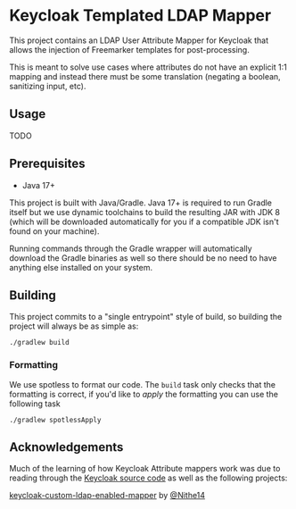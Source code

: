 # Keycloak Templated LDAP Mapper
This project contains an LDAP User Attribute Mapper for Keycloak that allows the injection of Freemarker templates for post-processing. 

This is meant to solve use cases where attributes do not have an explicit 1:1 mapping and instead there must be some translation (negating a boolean, sanitizing input, etc).

## Usage
TODO

## Prerequisites

* Java 17+


This project is built with Java/Gradle. Java 17+ is required to run Gradle itself but we use dynamic toolchains to build the resulting JAR with JDK 8 (which will be downloaded automatically for you if a compatible JDK isn't found on your machine).

Running commands through the Gradle wrapper will automatically download the Gradle binaries as well so there should be no need to have anything else installed on your system.

## Building
This project commits to a "single entrypoint" style of build, so building the project will always be as simple as:

```
./gradlew build
```

### Formatting
We use spotless to format our code. The `build` task only checks that the formatting is correct, if you'd like to *apply* the formatting you can use the following task

```
./gradlew spotlessApply
```

## Acknowledgements
Much of the learning of how Keycloak Attribute mappers work was due to reading through the [Keycloak source code](https://github.com/keycloak/keycloak) as well as the following projects:

[keycloak-custom-ldap-enabled-mapper](https://github.com/Nithe14/keycloak-custom-ldap-enabled-mapper/tree/master) by [@Nithe14](https://github.com/Nithe14)